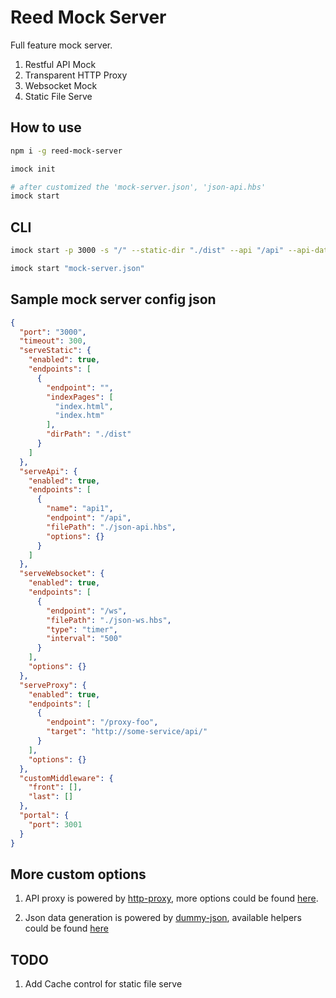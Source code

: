 # Reed Mock Server

Full feature mock server.

1. Restful API Mock
2. Transparent HTTP Proxy
3. Websocket Mock
4. Static File Serve


## How to use

```sh
npm i -g reed-mock-server

imock init

# after customized the 'mock-server.json', 'json-api.hbs'
imock start
```

## CLI

```sh
imock start -p 3000 -s "/" --static-dir "./dist" --api "/api" --api-data-path "./json-data.hbs" --ws-endpoint "/ws" --ws-data-path "./json-ws.hbs"

imock start "mock-server.json"

```

## Sample mock server config json
```json
{
  "port": "3000",
  "timeout": 300,
  "serveStatic": {
    "enabled": true,
    "endpoints": [
      {
        "endpoint": "",
        "indexPages": [
          "index.html",
          "index.htm"
        ],
        "dirPath": "./dist"
      }
    ]
  },
  "serveApi": {
    "enabled": true,
    "endpoints": [
      {
        "name": "api1",
        "endpoint": "/api",
        "filePath": "./json-api.hbs",
        "options": {}
      }
    ]
  },
  "serveWebsocket": {
    "enabled": true,
    "endpoints": [
      {
        "endpoint": "/ws",
        "filePath": "./json-ws.hbs",
        "type": "timer",
        "interval": "500"
      }
    ],
    "options": {}
  },
  "serveProxy": {
    "enabled": true,
    "endpoints": [
      {
        "endpoint": "/proxy-foo",
        "target": "http://some-service/api/"
      }
    ],
    "options": {}
  },
  "customMiddleware": {
    "front": [],
    "last": []
  },
  "portal": {
    "port": 3001
  }
}
```

## More custom options

1. API proxy is powered by [http-proxy](https://github.com/nodejitsu/node-http-proxy), more options could be found [here](https://github.com/nodejitsu/node-http-proxy#options).

2. Json data generation is powered by [dummy-json](https://github.com/webroo/dummy-json), available helpers could be found [here](https://github.com/webroo/dummy-json#available-helpers)

## TODO

1. Add Cache control for static file serve
